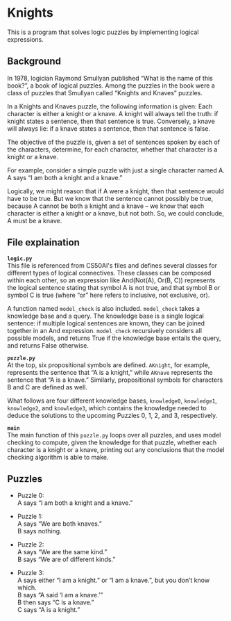 # Knights  
This is a program that solves logic puzzles by implementing logical expressions.  

## Background
In 1978, logician Raymond Smullyan published “What is the name of this book?”, a book of logical puzzles. Among the puzzles in the book were a class of puzzles that Smullyan called “Knights and Knaves” puzzles.  
  
In a Knights and Knaves puzzle, the following information is given: Each character is either a knight or a knave. A knight will always tell the truth: if knight states a sentence, then that sentence is true. Conversely, a knave will always lie: if a knave states a sentence, then that sentence is false.  
  
The objective of the puzzle is, given a set of sentences spoken by each of the characters, determine, for each character, whether that character is a knight or a knave.  
  
For example, consider a simple puzzle with just a single character named A. A says “I am both a knight and a knave.”  
  
Logically, we might reason that if A were a knight, then that sentence would have to be true. But we know that the sentence cannot possibly be true, because A cannot be both a knight and a knave – we know that each character is either a knight or a knave, but not both. So, we could conclude, A must be a knave.  

## File explaination
**```logic.py```**  
This file is referenced from CS50AI's files and defines several classes for different types of logical connectives. These classes can be composed within each other, so an expression like And(Not(A), Or(B, C)) represents the logical sentence stating that symbol A is not true, and that symbol B or symbol C is true (where “or” here refers to inclusive, not exclusive, or).

A function named ```model_check``` is also included. ```model_check``` takes a knowledge base and a query. The knowledge base is a single logical sentence: if multiple logical sentences are known, they can be joined together in an And expression. ```model_check``` recursively considers all possible models, and returns True if the knowledge base entails the query, and returns False otherwise.

**```puzzle.py```**   
At the top, six propositional symbols are defined. ```AKnight```, for example, represents the sentence that “A is a knight,” while ```AKnave``` represents the sentence that “A is a knave.” Similarly, propositional symbols for characters B and C are defined as well.

What follows are four different knowledge bases, ```knowledge0```, ```knowledge1```, ```knowledge2```, and ```knowledge3```, which contains the knowledge needed to deduce the solutions to the upcoming Puzzles 0, 1, 2, and 3, respectively.

**```main```**  
The main function of this ```puzzle.py``` loops over all puzzles, and uses model checking to compute, given the knowledge for that puzzle, whether each character is a knight or a knave, printing out any conclusions that the model checking algorithm is able to make.

## Puzzles
- Puzzle 0:  
A says “I am both a knight and a knave.”  

- Puzzle 1:  
A says “We are both knaves.”  
B says nothing.  

- Puzzle 2:  
A says “We are the same kind.”  
B says “We are of different kinds.”  

- Puzzle 3:  
A says either “I am a knight.” or “I am a knave.”, but you don’t know which.  
B says “A said ‘I am a knave.’”  
B then says “C is a knave.”  
C says “A is a knight.”  
